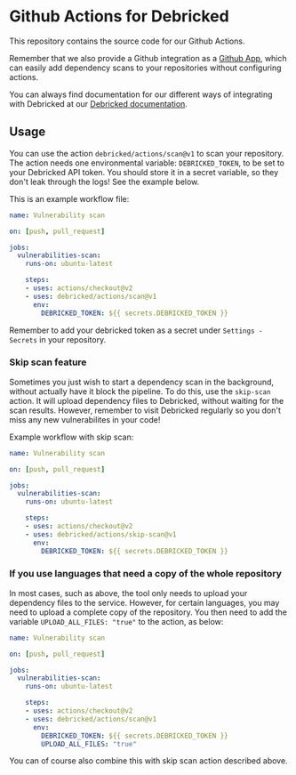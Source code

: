 # Github Actions for Debricked

This repository contains the source code for our Github Actions.

Remember that we also provide a Github integration as a [Github App](https://github.com/apps/debricked/), which can easily add dependency scans to your repositories without configuring actions.

You can always find documentation for our different ways of integrating with Debricked at our [Debricked documentation](https://debricked.com/docs/integrations/ci-build-systems/github.html#github-actions).

## Usage

You can use the action `debricked/actions/scan@v1` to scan your repository.
The action needs one environmental variable: `DEBRICKED_TOKEN`, to be set to your Debricked API token.
You should store it in a secret variable, so they don't leak through the logs! See the example below.

This is an example workflow file:

```yaml
name: Vulnerability scan

on: [push, pull_request]

jobs:
  vulnerabilities-scan:
    runs-on: ubuntu-latest

    steps:
    - uses: actions/checkout@v2
    - uses: debricked/actions/scan@v1
      env:
        DEBRICKED_TOKEN: ${{ secrets.DEBRICKED_TOKEN }}
```

Remember to add your debricked token as a secret under `Settings - Secrets` in your repository.

### Skip scan feature

Sometimes you just wish to start a dependency scan in the background, without actually have it block the pipeline.
To do this, use the `skip-scan` action. It will upload dependency files to Debricked, without waiting for the scan results.
However, remember to visit Debricked regularly so you don't miss any new vulnerabilites in your code!

Example workflow with skip scan:

```yaml
name: Vulnerability scan

on: [push, pull_request]

jobs:
  vulnerabilities-scan:
    runs-on: ubuntu-latest

    steps:
    - uses: actions/checkout@v2
    - uses: debricked/actions/skip-scan@v1
      env:
        DEBRICKED_TOKEN: ${{ secrets.DEBRICKED_TOKEN }}
```

### If you use languages that need a copy of the whole repository

In most cases, such as above, the tool only needs to upload your dependency files to the service.
However, for certain languages, you may need to upload a complete copy of the repository.
You then need to add the variable `UPLOAD_ALL_FILES: "true"` to the action, as below:

```yaml
name: Vulnerability scan

on: [push, pull_request]

jobs:
  vulnerabilities-scan:
    runs-on: ubuntu-latest

    steps:
    - uses: actions/checkout@v2
    - uses: debricked/actions/scan@v1
      env:
        DEBRICKED_TOKEN: ${{ secrets.DEBRICKED_TOKEN }}
        UPLOAD_ALL_FILES: "true"
```

You can of course also combine this with skip scan action described above.
